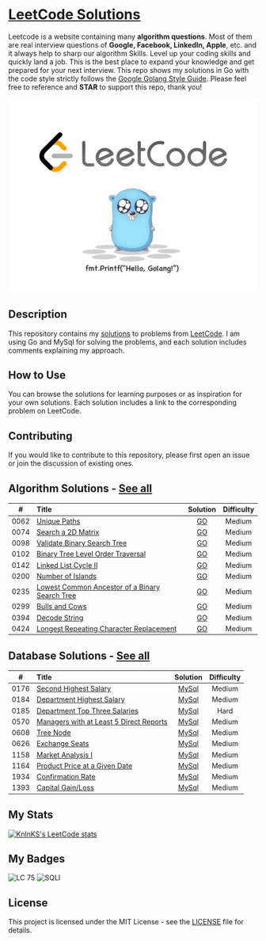 # [LeetCode Solutions](https://github.com/sdimon13/leetCode)

Leetcode is a website containing many **algorithm questions**. Most of them are real interview questions of **Google,
Facebook,
LinkedIn, Apple**, etc. and it always help to sharp our algorithm Skills. Level up your coding skills and quickly land a
job. This is the best place to expand your knowledge and get prepared for your next interview. This repo shows my
solutions in Go with the code style strictly follows
the [Google Golang Style Guide](https://github.com/golang/go/wiki/CodeReviewComments). Please feel free to reference and
**STAR** to support this repo, thank you!

![logo](logo.png)

## Description

This repository contains my [solutions](https://leetcode.com/sdimon13/) to problems
from [LeetCode](https://leetcode.com/). I am using Go and MySql for
solving the
problems, and each solution includes comments explaining my approach.

## How to Use

You can browse the solutions for learning purposes or as inspiration for your own solutions. Each solution includes a
link to the corresponding problem on LeetCode.

## Contributing

If you would like to contribute to this repository, please first open an issue or join the discussion of existing ones.

## Algorithm Solutions - [See all](algorithms)

|  #   | Title                                                                                                                           |                            Solution                             | Difficulty |
|:----:|:--------------------------------------------------------------------------------------------------------------------------------|:---------------------------------------------------------------:|:----------:|
| 0062 | [Unique Paths](https://leetcode.com/problems/unique-paths/)                                                                     |                  [GO](algorithms/unique-paths)                  |   Medium   |
| 0074 | [Search a 2D Matrix](https://leetcode.com/problems/search-a-2d-matrix/)                                                         |               [GO](algorithms/search-a-2d-matrix)               |   Medium   |
| 0098 | [Validate Binary Search Tree](https://leetcode.com/problems/validate-binary-search-tree/)                                       |          [GO](algorithms/validate-binary-search-tree)           |   Medium   |
| 0102 | [ Binary Tree Level Order Traversal](https://leetcode.com/problems/binary-tree-level-order-traversal/)                          |       [GO](algorithms/binary-tree-level-order-traversal)        |   Medium   |
| 0142 | [Linked List Cycle II](https://leetcode.com/problems/linked-list-cycle-ii/)                                                     |              [GO](algorithms/linked-list-cycle-ii)              |   Medium   |
| 0200 | [Number of Islands](https://leetcode.com/problems/number-of-islands/)                                                           |               [GO](algorithms/number-of-islands)                |   Medium   |
| 0235 | [Lowest Common Ancestor of a Binary Search Tree](https://leetcode.com/problems/lowest-common-ancestor-of-a-binary-search-tree/) | [GO](algorithms/lowest-common-ancestor-of-a-binary-search-tree) |   Medium   |
| 0299 | [Bulls and Cows](https://leetcode.com/problems/bulls-and-cows/)                                                                 |                 [GO](algorithms/bulls-and-cows)                 |   Medium   |
| 0394 | [Decode String](https://leetcode.com/problems/decode-string/)                                                                   |                 [GO](algorithms/decode-string)                  |   Medium   |
| 0424 | [Longest Repeating Character Replacement](https://leetcode.com/problems/longest-repeating-character-replacement/)               |    [GO](algorithms/longest-repeating-character-replacement)     |   Medium   |

## Database Solutions - [See all](database)

|  #   | Title                                                                                                             |                         Solution                          | Difficulty |
|:----:|:------------------------------------------------------------------------------------------------------------------|:---------------------------------------------------------:|:----------:|
| 0176 | [Second Highest Salary](https://leetcode.com/problems/second-highest-salary/)                                     |          [MySql](database/second-highest-salary)          |   Medium   |
| 0184 | [Department Highest Salary](https://leetcode.com/problems/department-highest-salary/)                             |        [MySql](database/department-highest-salary)        |   Medium   |
| 0185 | [Department Top Three Salaries](https://leetcode.com/problems/department-top-three-salaries/)                     |      [MySql](database/department-top-three-salaries)      |    Hard    |
| 0570 | [Managers with at Least 5 Direct Reports](https://leetcode.com/problems/managers-with-at-least-5-direct-reports/) | [MySql](database/managers-with-at-least-5-direct-reports) |   Medium   |
| 0608 | [Tree Node](https://leetcode.com/problems/tree-node/)                                                             |                [MySql](database/tree-node)                |   Medium   |
| 0626 | [Exchange Seats](https://leetcode.com/problems/exchange-seats/)                                                   |             [MySql](database/exchange-seats)              |   Medium   |
| 1158 | [Market Analysis I](https://leetcode.com/problems/market-analysis-i/)                                             |            [MySql](database/market-analysis-i)            |   Medium   |
| 1164 | [Product Price at a Given Date](https://leetcode.com/problems/product-price-at-a-given-date/)                     |      [MySql](database/product-price-at-a-given-date)      |   Medium   |
| 1934 | [Confirmation Rate](https://leetcode.com/problems/confirmation-rate/)                                             |            [MySql](database/confirmation-rate)            |   Medium   |
| 1393 | [Capital Gain/Loss](https://leetcode.com/problems/capital-gainloss/)                                              |            [MySql](database/capital-gainloss)             |   Medium   |

## My Stats

[![KnlnKS's LeetCode stats](https://leetcode-stats-six.vercel.app/?username=sdimon13)](https://github.com/KnlnKS/leetcode-stats)

## My Badges

![LC 75](https://assets.leetcode.com/static_assets/others/%E5%85%A5%E9%97%A8.gif)
![SQLI](https://assets.leetcode.com/static_assets/others/SQLI.gif)

## License

This project is licensed under the MIT License - see the [LICENSE](LICENSE) file for details.